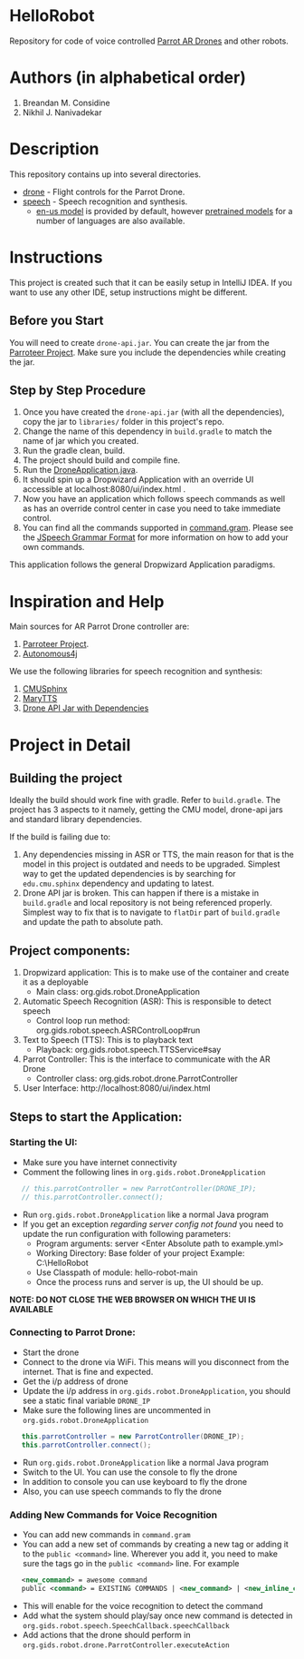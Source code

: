 # HelloRobot

Repository for code of voice controlled [Parrot AR Drones](http://developer.parrot.com/) and other robots.

# Authors (in alphabetical order)

1. Breandan M. Considine
2. Nikhil J. Nanivadekar

# Description

This repository contains up into several directories.

 * [drone](src/main/java/org/gids/robot/drone) - Flight controls for the Parrot Drone.
 * [speech](src/main/java/org/gids/robot/speech) - Speech recognition and synthesis.
    * [en-us model](/src/main/resources/edu.cmu.sphinx.models.en-us/en-us) is provided by default, however [pretrained models](https://sourceforge.net/projects/cmusphinx/files/Acoustic%20and%20Language%20Models/) for a number of languages are also available.

# Instructions

This project is created such that it can be easily setup in IntelliJ IDEA. If you want to use any other IDE, setup instructions might be different.

## Before you Start

You will need to create `drone-api.jar`.
You can create the jar from the [Parroteer Project](https://github.com/parrotsonjava/parroteer). 
Make sure you include the dependencies while creating the jar.

## Step by Step Procedure

1. Once you have created the `drone-api.jar` (with all the dependencies), copy the jar to `libraries/` folder in this project's repo.
2. Change the name of this dependency in `build.gradle` to match the name of jar which you created.
3. Run the gradle clean, build.
4. The project should build and compile fine.
5. Run the [DroneApplication.java](src/main/java/org/gids/robot/DroneApplication.java).
6. It should spin up a Dropwizard Application with an override UI accessible at localhost:8080/ui/index.html .
7. Now you have an application which follows speech commands as well as has an override control center in case you need to take immediate control.
8. You can find all the commands supported in [command.gram](src/main/resources/org.gids.robot/grammars/command.gram). Please see the [JSpeech Grammar Format](https://www.w3.org/TR/jsgf/) for more information on how to add your own commands.

This application follows the general Dropwizard Application paradigms.

# Inspiration and Help

Main sources for AR Parrot Drone controller are:

1. [Parroteer Project](https://github.com/parrotsonjava/parroteer).
2. [Autonomous4j](https://github.com/RaspberryPiWithJava/Autonomous4j)

We use the following libraries for speech recognition and synthesis:

1. [CMUSphinx](http://cmusphinx.sourceforge.net/)
2. [MaryTTS](http://mary.dfki.de/)
3. [Drone API Jar with Dependencies](https://github.com/RaspberryPiWithJava/Autonomous4j/tree/master/lib)

# Project in Detail
## Building the project
Ideally the build should work fine with gradle. Refer to `build.gradle`.
The project has 3 aspects to it namely, getting the CMU model, drone-api jars and standard library dependencies.

If the build is failing due to:
 1) Any dependencies missing in ASR or TTS, 
the main reason for that is the model in this project is outdated and needs to be upgraded.
Simplest way to get the updated dependencies is by searching for `edu.cmu.sphinx` dependency and updating to latest.
 2) Drone API jar is broken. This can happen if there is a mistake in `build.gradle` and local repository is not being referenced properly.
 Simplest way to fix that is to navigate to `flatDir` part of `build.gradle` and update the path to absolute path.
 
## Project components:

 1) Dropwizard application: This is to make use of the container and create it as a deployable
    - Main class: org.gids.robot.DroneApplication
 2) Automatic Speech Recognition (ASR): This is responsible to detect speech
	- Control loop run method: org.gids.robot.speech.ASRControlLoop#run
 3) Text to Speech (TTS): This is to playback text
	- Playback: org.gids.robot.speech.TTSService#say
 4) Parrot Controller: This is the interface to communicate with the AR Drone
	- Controller class: org.gids.robot.drone.ParrotController
 5) User Interface: http://localhost:8080/ui/index.html 
	
## Steps to start the Application:

### Starting the UI: 
 - Make sure you have internet connectivity
 - Comment the following lines in `org.gids.robot.DroneApplication`

 ```java
 	// this.parrotController = new ParrotController(DRONE_IP);
 	// this.parrotController.connect();
 ```
 - Run `org.gids.robot.DroneApplication` like a normal Java program
 - If you get an exception _regarding server config not found_ you need to update the run configuration with following parameters:
 	- Program arguments: server \<Enter Absolute path to example.yml>
 	- Working Directory: Base folder of your project Example: C:\HelloRobot
 	- Use Classpath of module: hello-robot-main
 	- Once the process runs and server is up, the UI should be up.
 	
 **NOTE: DO NOT CLOSE THE WEB BROWSER ON WHICH THE UI IS AVAILABLE**
 	
### Connecting to Parrot Drone:
 - Start the drone
 - Connect to the drone via WiFi. This means will you disconnect from the internet. That is fine and expected.
 - Get the i/p address of drone
 - Update the i/p address in `org.gids.robot.DroneApplication`, you should see a static final variable `DRONE_IP`
 - Make sure the following lines are uncommented in `org.gids.robot.DroneApplication`
 
 ```java
    this.parrotController = new ParrotController(DRONE_IP);
    this.parrotController.connect();
 ```
 - Run `org.gids.robot.DroneApplication` like a normal Java program
 - Switch to the UI. You can use the console to fly the drone
 - In addition to console you can use keyboard to fly the drone
 - Also, you can use speech commands to fly the drone

### Adding New Commands for Voice Recognition
 - You can add new commands in `command.gram`
 - You can add a new set of commands by creating a new tag or adding it to the `public <command>` line.
   Wherever you add it, you need to make sure the tags go in the `public <command>` line.
   For example 
 
 ```xml
    <new_command> = awesome command
    public <command> = EXISTING COMMANDS | <new_command> | <new_inline_command>
 ```
 
 - This will enable for the voice recognition to detect the command
 - Add what the system should play/say once new command is detected in `org.gids.robot.speech.SpeechCallback.speechCallback`
 - Add actions that the drone should perform in `org.gids.robot.drone.ParrotController.executeAction`
